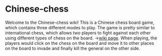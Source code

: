 # Chinese-chess
Welcome to the Chinese-chess wiki!
This is a Chinese chess board game, which contains three different modes to play. 
The game is pretty similar to international chess, which allows two players to fight against each other using different types of chess on the board. ->[wiki page](https://en.wikipedia.org/wiki/Xiangqi).
When playing, the players would click on the chess on the board and move it to other places on the board to invade and finally kill the general on the other side.
